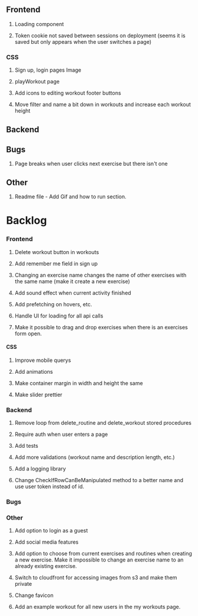 ## Frontend

1. Loading component

2. Token cookie not saved between sessions on deployment (seems it is saved but only appears when the user switches a page)

### CSS

1. Sign up, login pages Image

2. playWorkout page

3. Add icons to editing workout footer buttons

4. Move filter and name a bit down in workouts and increase each workout height

## Backend

## Bugs

1. Page breaks when user clicks next exercise but there isn't one

## Other

1. Readme file - Add Gif and how to run section.

# Backlog

### Frontend

1. Delete workout button in workouts

2. Add remember me field in sign up

3. Changing an exercise name changes the name of other exercises with the same name (make it create a new exercise)

4. Add sound effect when current activity finished

5. Add prefetching on hovers, etc.

6. Handle UI for loading for all api calls

7. Make it possible to drag and drop exercises when there is an exercises form open.

#### CSS

1. Improve mobile querys

2. Add animations

3. Make container margin in width and height the same

4. Make slider prettier

### Backend

1. Remove loop from delete_routine and delete_workout stored procedures

2. Require auth when user enters a page

3. Add tests

4. Add more validations (workout name and description length, etc.)

5. Add a logging library

6. Change CheckIfRowCanBeManipulated method to a better name and use user token instead of id.

### Bugs

### Other

1. Add option to login as a guest

2. Add social media features

3. Add option to choose from current exercises and routines when creating a new exercise.
   Make it impossible to change an exercise name to an already existing exercise.

4. Switch to cloudfront for accessing images from s3 and make them private

5. Change favicon

6. Add an example workout for all new users in the my workouts page.
